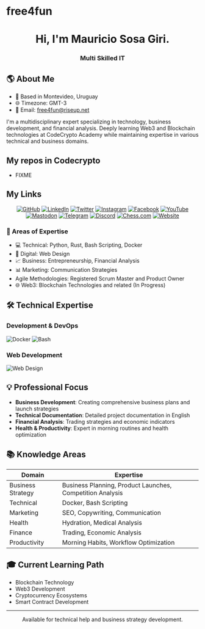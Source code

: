# free4fun
<div align="center">
  <h1>Hi, I'm Mauricio Sosa Giri.</h1>
  <h3>Multi Skilled IT</h3>
</div>

## 🌎 About Me

- 📍 Based in Montevideo, Uruguay
- 🌐 Timezone: GMT-3
- 📧 Email: free4fun@riseup.net

I'm a multidisciplinary expert specializing in technology, business development, and financial analysis. Deeply learning  Web3 and Blockchain technologies at CodeCrypto Academy while maintaining expertise in various technical and business domains.

##  My repos in Codecrypto
-   FIXME

## My Links
<div align="center">
  
[![GitHub](https://img.shields.io/badge/GitHub-free4fun-181717?style=for-the-badge&logo=github&logoColor=white)](https://github.com/free4fun)
[![LinkedIn](https://img.shields.io/badge/LinkedIn-free4fun-0077B5?style=for-the-badge&logo=linkedin&logoColor=white)](https://www.linkedin.com/in/free4fun/)
[![Twitter](https://img.shields.io/badge/Twitter-fr334fun-1DA1F2?style=for-the-badge&logo=twitter&logoColor=white)](https://x.com/fr334fun)
[![Instagram](https://img.shields.io/badge/Instagram-fr334fun-E4405F?style=for-the-badge&logo=instagram&logoColor=white)](https://www.instagram.com/fr334fun)
[![Facebook](https://img.shields.io/badge/Facebook-fr334fun-1877F2?style=for-the-badge&logo=facebook&logoColor=white)](https://www.facebook.com/fr334fun)
[![YouTube](https://img.shields.io/badge/YouTube-fr334fun-FF0000?style=for-the-badge&logo=youtube&logoColor=white)](https://www.youtube.com/@fr334fun)
[![Mastodon](https://img.shields.io/badge/Mastodon-free4fun-6364FF?style=for-the-badge&logo=mastodon&logoColor=white)](https://mastodon.uy/@free4fun)
[![Telegram](https://img.shields.io/badge/Telegram-fr334fun-26A5E4?style=for-the-badge&logo=telegram&logoColor=white)](https://t.me/fr334fun)
[![Discord](https://img.shields.io/badge/Discord-free4fun-5865F2?style=for-the-badge&logo=discord&logoColor=white)](https://discordapp.com/users/free4fun)
[![Chess.com](https://img.shields.io/badge/Chess.com-fr334fun-00A6D6?style=for-the-badge&logo=chess.com&logoColor=white)](https://www.chess.com/member/fr334fun)
[![Website](https://img.shields.io/badge/Website-mauricio.com.es-4CAF50?style=for-the-badge&logo=firefox&logoColor=white)](https://www.mauricio.com.es)

</div>

### 🎯 Areas of Expertise
- 💻 Technical: Python, Rust, Bash Scripting, Docker
- 🎨 Digital: Web Design
- 📈 Business: Entrepreneurship, Financial Analysis
- 📊 Marketing: Communication Strategies
-    Agile Methodologies: Registered Scrum Master and Product Owner
- 🌐 Web3: Blockchain Technologies and related (In Progress)

## 🛠️ Technical Expertise

### Development & DevOps
![Docker](https://img.shields.io/badge/Docker-%230db7ed.svg?style=for-the-badge&logo=docker&logoColor=white)
![Bash](https://img.shields.io/badge/Bash-%23121011.svg?style=for-the-badge&logo=gnu-bash&logoColor=white)

### Web Development
![Web Design](https://img.shields.io/badge/Web-Design-%23blue?style=for-the-badge)

## 💡 Professional Focus

- **Business Development**: Creating comprehensive business plans and launch strategies
- **Technical Documentation**: Detailed project documentation in English
- **Financial Analysis**: Trading strategies and economic indicators
- **Health & Productivity**: Expert in morning routines and health optimization

## 📚 Knowledge Areas

| Domain | Expertise |
|--------|-----------|
| Business Strategy | Business Planning, Product Launches, Competition Analysis |
| Technical | Docker, Bash Scripting |
| Marketing | SEO, Copywriting, Communication |
| Health | Hydration, Medical Analysis |
| Finance | Trading, Economic Analysis |
| Productivity | Morning Habits, Workflow Optimization |

## 🎓 Current Learning Path

- Blockchain Technology
- Web3 Development
- Cryptocurrency Ecosystems
- Smart Contract Development

---

<div align="center">
  <p>Available for technical help and business strategy development.</p>
</div>
